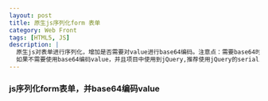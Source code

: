 ```yaml
---
layout: post
title: 原生js序列化form 表单
category: Web Front
tags: [HTML5, JS]
description: |
  原生js对表单进行序列化，增加是否需要对value进行base64编码。注意点：需要base64时应先base64之后再encodeURIComponent，可以解决在ajax传值时把+等符号变成空格，在服务器接收到的数据出现问题！
  如果不需要使用base64编码value，并且项目中使用到jQuery,推荐使用jQuery的serialize()方法。
---
```

### js序列化form表单，并base64编码value ###
